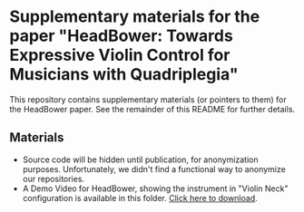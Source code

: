 # Supplementary materials for the paper "HeadBower: Towards Expressive Violin Control for Musicians with Quadriplegia"
This repository contains supplementary materials (or pointers to them) for the HeadBower paper. See the remainder of this README for further details.

## Materials
- Source code will be hidden until publication, for anonymization purposes. Unfortunately, we didn't find a functional way to anonymize our repositories.
- A Demo Video for HeadBower, showing the instrument in "Violin Neck" configuration is available in this folder. [Click here to download](https://github.com/anon-paper-supplements01234/headbower-supplements/raw/refs/heads/main/HeadBower-blurred.mp4).
